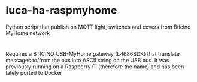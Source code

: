 # luca-ha-raspmyhome
Python script that publish on MQTT light, switches and covers from Bticino MyHome network
#
Requires a BTICINO USB-MyHome gateway (L4686SDK) that translate messages to/from the bus into ASCII string on the USB bus.
It was previously running on a Raspberry Pi (therefore the name) and has been lately ported to Docker
